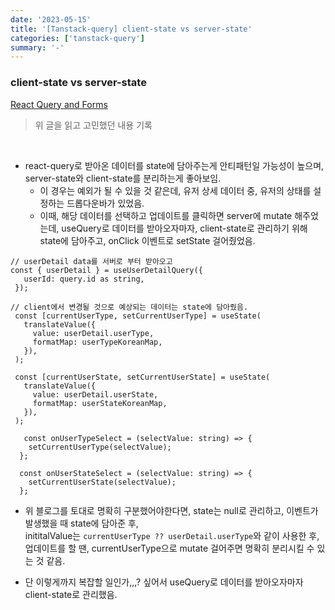 ```yaml
---
date: '2023-05-15'
title: '[Tanstack-query] client-state vs server-state'
categories: ['tanstack-query']
summary: '-'
---
```


### client-state vs server-state

[React Query and Forms](https://tkdodo.eu/blog/react-query-and-forms)

> 위 글을 읽고 고민했던 내용 기록

<br>

- react-query로 받아온 데이터를 state에 담아주는게 안티패턴일 가능성이 높으며, server-state와 client-state를 분리하는게 좋아보임.
  - 이 경우는 예외가 될 수 있을 것 같은데, 유저 상세 데이터 중, 유저의 상태를 설정하는 드롭다운바가 있었음.
  - 이때, 해당 데이터를 선택하고 업데이트를 클릭하면 server에 mutate 해주었는데, useQuery로 데이터를 받아오자마자, client-state로 관리하기 위해 state에 담아주고, onClick 이벤트로 setState 걸어줬었음.

```TSX
// userDetail data를 서버로 부터 받아오고
const { userDetail } = useUserDetailQuery({
   userId: query.id as string,
 });

// client에서 변경될 것으로 예상되는 데이터는 state에 담아줬음.
 const [currentUserType, setCurrentUserType] = useState(
   translateValue({
     value: userDetail.userType,
     formatMap: userTypeKoreanMap,
   }),
 );

 const [currentUserState, setCurrentUserState] = useState(
   translateValue({
     value: userDetail.userState,
     formatMap: userStateKoreanMap,
   }),
 );

   const onUserTypeSelect = (selectValue: string) => {
    setCurrentUserType(selectValue);
  };

  const onUserStateSelect = (selectValue: string) => {
    setCurrentUserState(selectValue);
  };
```

- 위 블로그를 토대로 명확히 구분했어야한다면, state는 null로 관리하고, 이벤트가 발생했을 때 state에 담아준 후,  
  inititalValue는 `currentUserType ?? userDetail.userType`와 같이 사용한 후, 업데이트를 할 땐, currentUserType으로 mutate 걸어주면 명확히 분리시킬 수 있는 것 같음.

- 단 이렇게까지 복잡할 일인가,,,? 싶어서 useQuery로 데이터를 받아오자마자 client-state로 관리했음.
